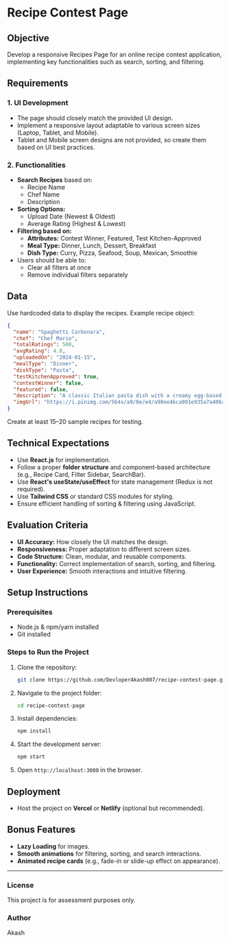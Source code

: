# Recipe Contest Page

## Objective
Develop a responsive Recipes Page for an online recipe contest application, implementing key functionalities such as search, sorting, and filtering.

## Requirements

### 1. UI Development
- The page should closely match the provided UI design.
- Implement a responsive layout adaptable to various screen sizes (Laptop, Tablet, and Mobile).
- Tablet and Mobile screen designs are not provided, so create them based on UI best practices.

### 2. Functionalities
- **Search Recipes** based on:
  - Recipe Name
  - Chef Name
  - Description
- **Sorting Options:**
  - Upload Date (Newest & Oldest)
  - Average Rating (Highest & Lowest)
- **Filtering based on:**
  - **Attributes:** Contest Winner, Featured, Test Kitchen-Approved
  - **Meal Type:** Dinner, Lunch, Dessert, Breakfast
  - **Dish Type:** Curry, Pizza, Seafood, Soup, Mexican, Smoothie
- Users should be able to:
  - Clear all filters at once
  - Remove individual filters separately

## Data
Use hardcoded data to display the recipes. Example recipe object:

```json
{
  "name": "Spaghetti Carbonara",
  "chef": "Chef Mario",
  "totalRatings": 500,
  "avgRating": 4.8,
  "uploadedOn": "2024-01-15",
  "mealType": "Dinner",
  "dishType": "Pasta",
  "testKitchenApproved": true,
  "contestWinner": false,
  "featured": false,
  "description": "A classic Italian pasta dish with a creamy egg-based sauce and crispy pancetta.",
  "imgUrl": "https://i.pinimg.com/564x/a9/0e/e4/a90ee4bca901e935a7a406a7d90ca6c2.jpg"
}
```

Create at least 15–20 sample recipes for testing.

## Technical Expectations
- Use **React.js** for implementation.
- Follow a proper **folder structure** and component-based architecture (e.g., Recipe Card, Filter Sidebar, SearchBar).
- Use **React's useState/useEffect** for state management (Redux is not required).
- Use **Tailwind CSS** or standard CSS modules for styling.
- Ensure efficient handling of sorting & filtering using JavaScript.

## Evaluation Criteria
- **UI Accuracy:** How closely the UI matches the design.
- **Responsiveness:** Proper adaptation to different screen sizes.
- **Code Structure:** Clean, modular, and reusable components.
- **Functionality:** Correct implementation of search, sorting, and filtering.
- **User Experience:** Smooth interactions and intuitive filtering.

## Setup Instructions
### Prerequisites
- Node.js & npm/yarn installed
- Git installed

### Steps to Run the Project
1. Clone the repository:
   ```sh
   git clone https://github.com/DevloperAkash007/recipe-contest-page.git
   ```
2. Navigate to the project folder:
   ```sh
   cd recipe-contest-page
   ```
3. Install dependencies:
   ```sh
   npm install   
   ```
4. Start the development server:
   ```sh
   npm start  
   ```
5. Open `http://localhost:3000` in the browser.

## Deployment
- Host the project on **Vercel** or **Netlify** (optional but recommended).

## Bonus Features
- **Lazy Loading** for images.
- **Smooth animations** for filtering, sorting, and search interactions.
- **Animated recipe cards** (e.g., fade-in or slide-up effect on appearance).

---

### License
This project is for assessment purposes only.

### Author
Akash
